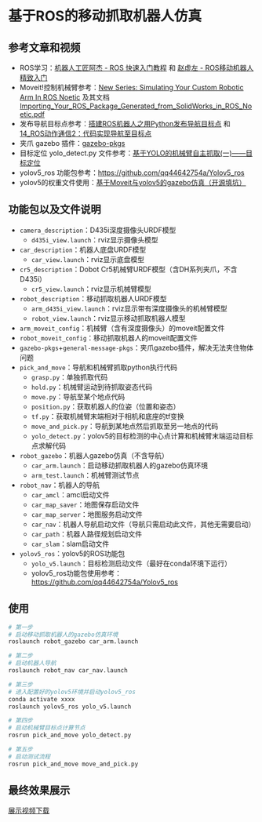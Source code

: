 # 基于ROS的移动抓取机器人仿真

## 参考文章和视频

- ROS学习：[机器人工匠阿杰 - ROS 快速入门教程](https://space.bilibili.com/411541289/channel/collectiondetail?sid=693700) 和 [赵虚左 - ROS移动机器人精致入门](https://www.bilibili.com/video/BV1Ci4y1L7ZZ/)
- Moveit!控制机械臂参考：[New Series: Simulating Your Custom Robotic Arm In ROS Noetic](https://youtu.be/T_UOIHEol0I?list=PLeEzO_sX5H6TNMBiworxO8RpQlcYfl54y) 及其文档 [Importing_Your_ROS_Package_Generated_from_SolidWorks_in_ROS_Noetic.pdf](https://github.com/ageofrobotics/Simulate_Your_Robot_Arm_In_ROS_Noetic/blob/main/Importing_Your_ROS_Package_Generated_from_SolidWorks_in_ROS_Noetic.pdf)
- 发布导航目标点参考：[搭建ROS机器人之用Python发布导航目标点](https://www.bilibili.com/video/BV1iq4y197Xh/) 和 [14_ROS动作通信2：代码实现导航至目标点](https://www.bilibili.com/video/BV1j341157YH/)
- 夹爪 gazebo 插件：[gazebo-pkgs](https://github.com/JenniferBuehler/gazebo-pkgs)
- 目标定位 yolo_detect.py 文件参考：[基于YOLO的机械臂自主抓取(一)——目标定位](https://www.bilibili.com/video/BV1YN4y1R7D2/)
- yolov5_ros 功能包参考：<https://github.com/qq44642754a/Yolov5_ros>
- yolov5的权重文件使用：[基于Moveit与yolov5的gazebo仿真（开源填坑）](https://www.bilibili.com/video/BV1DT411S73o/)

## 功能包以及文件说明

- `camera_description`：D435i深度摄像头URDF模型
  - `d435i_view.launch`：rviz显示摄像头模型
- `car_description`：机器人底盘URDF模型
  - `car_view.launch`：rviz显示底盘模型
- `cr5_description`：Dobot Cr5机械臂URDF模型（含DH系列夹爪，不含D435i）
  - `cr5_view.launch`：rviz显示机械臂模型
- `robot_description`：移动抓取机器人URDF模型
  - `arm_d435i_view.launch`：rviz显示带有深度摄像头的机械臂模型
  - `robot_view.launch`：rviz显示移动抓取机器人模型
- `arm_moveit_config`：机械臂（含有深度摄像头）的moveit配置文件
- `robot_moveit_config`：移动抓取机器人的moveit配置文件
- `gazebo-pkgs`+`general-message-pkgs`：夹爪gazebo插件，解决无法夹住物体问题
- `pick_and_move`：导航和机械臂抓取python执行代码
  - `grasp.py`：单独抓取代码
  - `hold.py`：机械臂运动到待抓取姿态代码
  - `move.py`：导航至某个地点代码
  - `position.py`：获取机器人的位姿（位置和姿态）
  - `tf.py`：获取机械臂末端相对于相机和底座的tf变换
  - `move_and_pick.py`：导航到某地点然后抓取至另一地点的代码
  - `yolo_detect.py`：yolov5的目标检测的中心点计算和机械臂末端运动目标点求解代码
- `robot_gazebo`：机器人gazebo仿真（不含导航）
  - `car_arm.launch`：启动移动抓取机器人的gazebo仿真环境
  - `arm_test.launch`：机械臂测试节点
- `robot_nav`：机器人的导航
  - `car_amcl`：amcl启动文件
  - `car_map_saver`：地图保存启动文件
  - `car_map_server`：地图服务启动文件
  - `car_nav`：机器人导航启动文件（导航只需启动此文件，其他无需要启动）
  - `car_path`：机器人路径规划启动文件
  - `car_slam`：slam启动文件
- `yolov5_ros`：yolov5的ROS功能包
  - `yolo_v5.launch`：目标检测启动文件（最好在conda环境下运行）
  - yolov5_ros功能包使用参考：<https://github.com/qq44642754a/Yolov5_ros>

## 使用

```bash
# 第一步
# 启动移动抓取机器人的gazebo仿真环境
roslaunch robot_gazebo car_arm.launch

# 第二步
# 启动机器人导航
roslaunch robot_nav car_nav.launch

# 第三步
# 进入配置好的yolov5环境并启动yolov5_ros
conda activate xxxx
roslaunch yolov5_ros yolo_v5.launch

# 第四步
# 启动机械臂目标点计算节点
rosrun pick_and_move yolo_detect.py

# 第五步
# 启动测试流程
rosrun pick_and_move move_and_pick.py
```

## 最终效果展示

[展示视频下载](./show.mp4)